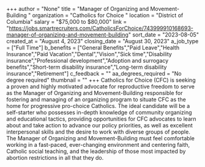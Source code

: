 +++
author = "None"
title = "Manager of Organizing and Movement-Building "
organization = "Catholics for Choice "
location = "District of Columbia"
salary = "$75,000 to $80,000"
link = "https://jobs.smartrecruiters.com/CatholicsForChoice/743999910168693-manager-of-organizing-and-movement-building"
sort_date = "2023-08-05"
created_at = "August 4, 2023"
closing_date = "August 30, 2023"
a_job_type = ["Full Time"]
b_benefits = ["General Benefits","Paid Leave","Health Insurance","Paid Vacation","Dental","Vision","Sick time","Disability insurance","Professional development","Adoption and surrogacy benefits","Short-term disability insurance","Long-term disability insurance","Retirement"]
c_feedback = ""
aa_degrees_required = "No degree required"
thumbnail = ""
+++
Catholics for Choice (CFC) is seeking a proven and highly motivated advocate for reproductive freedom to serve as the Manager of Organizing and Movement-Building responsible for fostering and managing of an organizing program to situate CFC as the home for progressive pro-choice Catholics. The ideal candidate will be a self-starter who possesses in-depth knowledge of community organizing and educational tactics, providing opportunities for CFC advocates to learn about and take action to advance our policy priorities, as well as excellent interpersonal skills and the desire to work with diverse groups of people. The Manager of Organizing and Movement-Building must feel comfortable working in a fast-paced, ever-changing environment and centering faith, Catholic social teaching, and the leadership of those most impacted by abortion restrictions in all that they do.